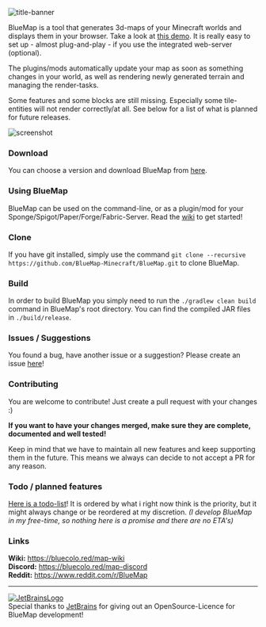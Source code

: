 ![title-banner](https://bluecolored.de/paste/BluemapBanner.png)

BlueMap is a tool that generates 3d-maps of your Minecraft worlds and displays them in your browser. Take a look at [this demo](https://bluecolored.de/bluemap). It is really easy to set up - almost plug-and-play - if you use the integrated web-server (optional).

The plugins/mods automatically update your map as soon as something changes in your world, as well as rendering newly generated terrain and managing the render-tasks.

Some features and some blocks are still missing. Especially some tile-entities will not render correctly/at all. See below for a list of what is planned for future releases.

![screenshot](https://bluecolored.de/paste/BlueMapScreenshot.jpg)

### Download
You can choose a version and download BlueMap from [here](https://github.com/BlueMap-Minecraft/BlueMap/releases).

### Using BlueMap
BlueMap can be used on the command-line, or as a plugin/mod for your Sponge/Spigot/Paper/Forge/Fabric-Server. Read the [wiki](https://github.com/BlueMap-Minecraft/BlueMap/wiki) to get started!

### Clone
If you have git installed, simply use the command `git clone --recursive https://github.com/BlueMap-Minecraft/BlueMap.git` to clone BlueMap.

### Build
In order to build BlueMap you simply need to run the `./gradlew clean build` command in BlueMap's root directory.
You can find the compiled JAR files in `./build/release`.

### Issues / Suggestions
You found a bug, have another issue or a suggestion? Please create an issue [here](https://github.com/BlueMap-Minecraft/BlueMap/issues)!

### Contributing
You are welcome to contribute!
Just create a pull request with your changes :)

**If you want to have your changes merged, make sure they are complete, documented and well tested!**

Keep in mind that we have to maintain all new features and keep supporting them in the future.
This means we always can decide to not accept a PR for any reason.

### Todo / planned features
[Here is a todo-list](https://github.com/BlueMap-Minecraft/BlueMap/projects/1?fullscreen=true)! It is ordered by what i right now think is the priority, but it might always change or be reordered at my discretion. *(I develop BlueMap in my free-time, so nothing here is a promise and there are no ETA's)*

### Links
**Wiki:** https://bluecolo.red/map-wiki <br>
**Discord:** https://bluecolo.red/map-discord <br>
**Reddit:** https://www.reddit.com/r/BlueMap <br>

---

[![JetBrainsLogo](https://bluecolored.de/paste/jetbrains-variant-4.svg)](https://www.jetbrains.com/?from=BlueMap)<br>
Special thanks to [JetBrains](https://www.jetbrains.com/?from=BlueMap) for giving out an OpenSource-Licence for BlueMap development!
